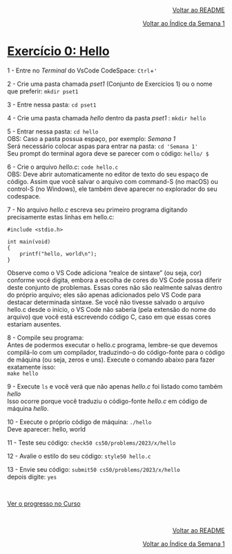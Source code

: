 <p align="right">
   <a href="https://patyfil.github.io/cs50-cc50-harvard/">Voltar ao README</a>
</p>
<p align="right">
   <a href="https://patyfil.github.io/cs50-cc50-harvard/1-C.html">Voltar ao Índice da Semana 1</a>
</p>

# [Exercício 0: Hello](https://cs50.harvard.edu/x/2023/psets/1/hello/)   

1 - Entre no *Terminal* do VsCode CodeSpace: `Ctrl`+`'`  

2 - Crie uma pasta chamada *pset1* (Conjunto de Exercícios 1) ou o nome que preferir: `mkdir pset1`  

3 - Entre nessa pasta: `cd pset1`  

4 - Crie uma pasta chamada *hello* dentro da pasta *pset1* : `mkdir hello`  

5 - Entrar nessa pasta: `cd hello`  
OBS: Caso a pasta possua espaço, por exemplo: *Semana 1*  
Será necessário colocar aspas para entrar na pasta: `cd 'Semana 1'`  
Seu prompt do terminal agora deve se parecer com o código: `hello/ $`

6 - Crie o arquivo *hello.c*: `code hello.c`  
OBS: Deve abrir automaticamente no editor de texto do seu espaço de código.   Assim que você salvar o arquivo com command-S (no macOS) ou control-S (no Windows), ele também deve aparecer no explorador do seu codespace.  

7 - No arquivo *hello.c* escreva seu primeiro programa digitando precisamente estas linhas em hello.c:  

```
#include <stdio.h>

int main(void)
{
    printf("hello, world\n");
}
```

Observe como o VS Code adiciona “realce de sintaxe” (ou seja, cor) conforme você digita, embora a escolha de cores do VS Code possa diferir deste conjunto de problemas. Essas cores não são realmente salvas dentro do próprio arquivo; eles são apenas adicionados pelo VS Code para destacar determinada sintaxe. Se você não tivesse salvado o arquivo hello.c desde o início, o VS Code não saberia (pela extensão do nome do arquivo) que você está escrevendo código C, caso em que essas cores estariam ausentes.
 
8 - Compile seu programa:  
Antes de podermos executar o hello.c programa, lembre-se que devemos compilá-lo com um compilador, traduzindo-o do código-fonte para o código de máquina (ou seja, zeros e uns). Execute o comando abaixo para fazer exatamente isso:  
`make hello`

9 - Execute `ls` e você verá que não apenas *hello.c* foi listado como também *hello*  
Isso ocorre porque você traduziu o código-fonte *hello.c* em código de máquina *hello*.

10 - Execute o próprio código de máquina: `./hello`  
Deve aparecer: hello, world

11 - Teste seu código: `check50 cs50/problems/2023/x/hello`  

12 - Avalie o estilo do seu código: `style50 hello.c`  

13 - Envie seu código: `submit50 cs50/problems/2023/x/hello`  
depois digite: `yes`  

&nbsp;

[Ver o progresso no Curso](https://cs50.me/cs50x)

&nbsp;

<p align="right">
   <a href="https://patyfil.github.io/cs50-cc50-harvard/">Voltar ao README</a>
</p>
<p align="right">
   <a href="https://patyfil.github.io/cs50-cc50-harvard/1-C.html">Voltar ao Índice da Semana 1</a>
</p>